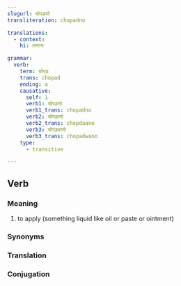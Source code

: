 ```yaml
---
slugurl: चोपड़णो
transliteration: chopadno

translations:
  - context:
    hi: लगाना

grammar:
  verb:
    term: चोपड़
    trans: chopad
    ending: a
    causative:
      self: 1
      verb1: चोपड़णो
      verb1_trans: chopadno
      verb2: चोपड़ाणो
      verb2_trans: chopdaano
      verb3: चोपड़वाणो
      verb3_trans: chopadwano
    type:
      - transitive

---
```


## Verb

### Meaning

<word-meanings>

1. to apply (something liquid like oil or paste or ointment)

</word-meanings>

### Synonyms

<word-synonyms :syns="['लगाणो']" ></word-synonyms>

### Translation

<translation :translation="translations" ></translation>

### Conjugation

<verb-conj :grammar="grammar" ></verb-conj>
